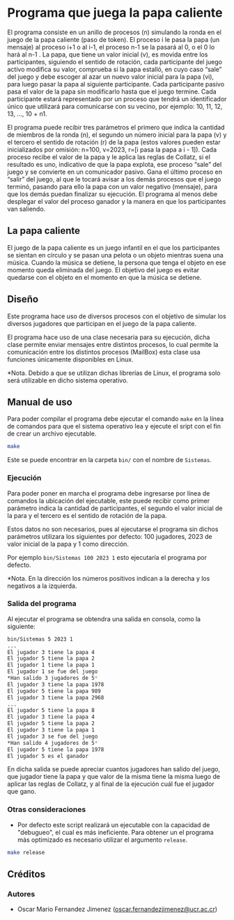 # Programa que juega la papa caliente

El programa consiste en un anillo de procesos (n) simulando la ronda en el juego de la papa caliente (paso de token). El proceso i le pasa la papa (un mensaje) al proceso i+1 o al i-1, el proceso n-1 se la pasará al 0, o el 0 lo hará al n-1 . La papa, que tiene un valor inicial (v), es movida entre los participantes, siguiendo el sentido de rotación, cada participante del juego activo modifica su valor, comprueba si la papa estalló, en cuyo caso “sale” del juego y debe escoger al azar un nuevo valor inicial para la papa (vi), para luego pasar la papa al siguiente participante. Cada participante pasivo pasa el valor de la papa sin modificarlo hasta que el juego termine. Cada participante estará representado por un proceso que tendrá un identificador único que utilizará para comunicarse con su vecino, por ejemplo: 10, 11, 12, 13, ..., 10 + n1.

El programa puede recibir tres parámetros el primero que indica la cantidad de miembros de la ronda (n), el segundo un número inicial para la papa (v) y el tercero el sentido de rotación (r) de la papa (estos valores pueden estar inicializados por omisión: n=100, v=2023, r=[i pasa la papa a i - 1]). Cada proceso recibe el valor de la papa y le aplica las reglas de Collatz, si el resultado es uno, indicativo de que la papa explota, ese proceso “sale” del juego y se convierte en un comunicador pasivo. Gana el último proceso en “salir” del juego, al que le tocará avisar a los demás procesos que el juego terminó,
pasando para ello la papa con un valor negativo (mensaje), para que los demás puedan finalizar su ejecución. El programa al menos debe desplegar el valor del proceso ganador y la manera en que los participantes van saliendo.

## La papa caliente

El juego de la papa caliente es un juego infantil en el que los participantes se sientan en círculo y se pasan una pelota o un objeto mientras suena una música. Cuando la música se detiene, la persona que tenga el objeto en ese momento queda eliminada del juego. El objetivo del juego es evitar quedarse con el objeto en el momento en que la música se detiene.

## Diseño

Este programa hace uso de diversos procesos con el objetivo de simular los diversos jugadores que participan en el juego de la papa caliente.

El programa hace uso de una clase necesaria para su ejecución, dicha clase permite enviar mensajes entre distintos procesos, lo cual permite la comunicación entre los distintos procesos (MailBox) esta clase usa funciones únicamente disponibles en Linux.

*Nota. Debido a que se utilizan dichas librerías de Linux, el programa solo será utilizable en dicho sistema operativo.

## Manual de uso

Para poder compilar el programa debe ejecutar el comando `make` en la línea de
comandos para que el sistema operativo lea y ejecute el sript con el fin de
crear un archivo ejecutable.

```bash
make
```

Este se puede encontrar en la carpeta `bin/` con el nombre de `Sistemas`.

### Ejecución

Para poder poner en marcha el programa debe ingresarse por línea de comandos la ubicación del ejecutable, este puede recibir como primer parámetro indica la cantidad de participantes, el segundo el valor inicial de la para y el tercero es el sentido de rotación de la papa.

Estos datos no son necesarios, pues al ejecutarse el programa sin dichos parámetros utilizara los siguientes por defecto: 100 jugadores, 2023 de valor inicial de la papa y 1 como dirección.

Por ejemplo `bin/Sistemas 100 2023 1` esto ejecutaría el programa por defecto.

*Nota. En la dirección los números positivos indican a la derecha y los negativos a la izquierda.

### Salida del programa

Al ejecutar el programa se obtendra una salida en consola, como la siguiente:

```bash
bin/Sistemas 5 2023 1
...
El jugador 3 tiene la papa 4
El jugador 5 tiene la papa 2
El jugador 1 tiene la papa 1
El jugador 1 se fue del juego
*Han salido 3 jugadores de 5*
El jugador 3 tiene la papa 1978
El jugador 5 tiene la papa 989
El jugador 3 tiene la papa 2968
...
El jugador 5 tiene la papa 8
El jugador 3 tiene la papa 4
El jugador 5 tiene la papa 2
El jugador 3 tiene la papa 1
El jugador 3 se fue del juego
*Han salido 4 jugadores de 5*
El jugador 5 tiene la papa 1978
El jugador 5 es el ganador
```

En dicha salida se puede apreciar cuantos jugadores han salido del juego, que jugador tiene la papa y que valor de la misma tiene la misma luego de aplicar las reglas de Collatz, y al final de la ejecución cuál fue el jugador que gano.

### **Otras consideraciones**

* Por defecto este script realizará un ejecutable
con la capacidad de "debugueo", el cual es más ineficiente. Para obtener un el
programa más optimizado es necesario utilizar el argumento `release`.

```bash
make release 
```

## Créditos

### Autores

* Oscar Mario Fernandez Jimenez (oscar.fernandezjimenez@ucr.ac.cr)
